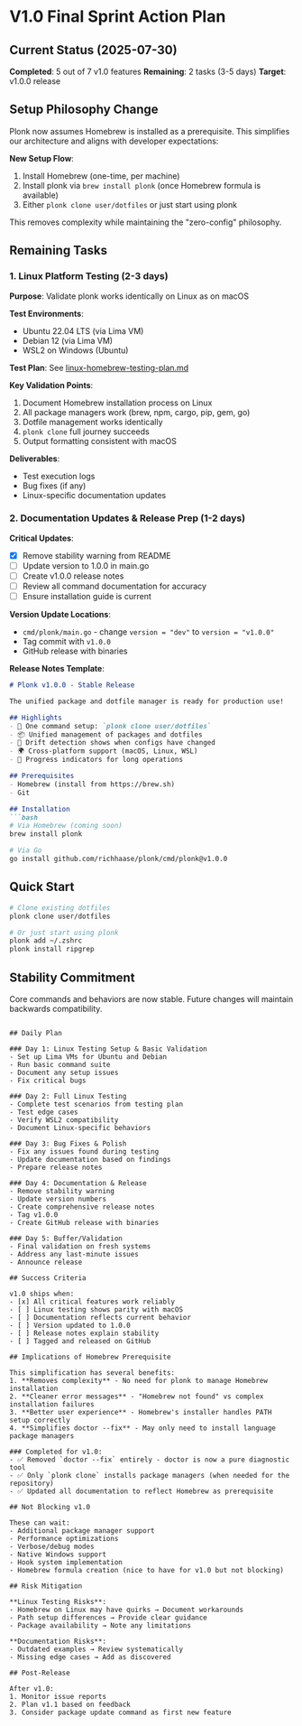 # V1.0 Final Sprint Action Plan

## Current Status (2025-07-30)

**Completed**: 5 out of 7 v1.0 features
**Remaining**: 2 tasks (3-5 days)
**Target**: v1.0.0 release

## Setup Philosophy Change

Plonk now assumes Homebrew is installed as a prerequisite. This simplifies our architecture and aligns with developer expectations:

**New Setup Flow**:
1. Install Homebrew (one-time, per machine)
2. Install plonk via `brew install plonk` (once Homebrew formula is available)
3. Either `plonk clone user/dotfiles` or just start using plonk

This removes complexity while maintaining the "zero-config" philosophy.

## Remaining Tasks

### 1. Linux Platform Testing (2-3 days)

**Purpose**: Validate plonk works identically on Linux as on macOS

**Test Environments**:
- Ubuntu 22.04 LTS (via Lima VM)
- Debian 12 (via Lima VM)
- WSL2 on Windows (Ubuntu)

**Test Plan**: See [linux-homebrew-testing-plan.md](linux-homebrew-testing-plan.md)

**Key Validation Points**:
1. Document Homebrew installation process on Linux
2. All package managers work (brew, npm, cargo, pip, gem, go)
3. Dotfile management works identically
4. `plonk clone` full journey succeeds
5. Output formatting consistent with macOS

**Deliverables**:
- Test execution logs
- Bug fixes (if any)
- Linux-specific documentation updates

### 2. Documentation Updates & Release Prep (1-2 days)

**Critical Updates**:
- [x] Remove stability warning from README
- [ ] Update version to 1.0.0 in main.go
- [ ] Create v1.0.0 release notes
- [ ] Review all command documentation for accuracy
- [ ] Ensure installation guide is current

**Version Update Locations**:
- `cmd/plonk/main.go` - change `version = "dev"` to `version = "v1.0.0"`
- Tag commit with `v1.0.0`
- GitHub release with binaries

**Release Notes Template**:
```markdown
# Plonk v1.0.0 - Stable Release

The unified package and dotfile manager is ready for production use!

## Highlights
- 🎯 One command setup: `plonk clone user/dotfiles`
- 📦 Unified management of packages and dotfiles
- 🔄 Drift detection shows when configs have changed
- 🌍 Cross-platform support (macOS, Linux, WSL)
- 🚀 Progress indicators for long operations

## Prerequisites
- Homebrew (install from https://brew.sh)
- Git

## Installation
```bash
# Via Homebrew (coming soon)
brew install plonk

# Via Go
go install github.com/richhaase/plonk/cmd/plonk@v1.0.0
```

## Quick Start
```bash
# Clone existing dotfiles
plonk clone user/dotfiles

# Or just start using plonk
plonk add ~/.zshrc
plonk install ripgrep
```

## Stability Commitment
Core commands and behaviors are now stable. Future changes will maintain backwards compatibility.
```

## Daily Plan

### Day 1: Linux Testing Setup & Basic Validation
- Set up Lima VMs for Ubuntu and Debian
- Run basic command suite
- Document any setup issues
- Fix critical bugs

### Day 2: Full Linux Testing
- Complete test scenarios from testing plan
- Test edge cases
- Verify WSL2 compatibility
- Document Linux-specific behaviors

### Day 3: Bug Fixes & Polish
- Fix any issues found during testing
- Update documentation based on findings
- Prepare release notes

### Day 4: Documentation & Release
- Remove stability warning
- Update version numbers
- Create comprehensive release notes
- Tag v1.0.0
- Create GitHub release with binaries

### Day 5: Buffer/Validation
- Final validation on fresh systems
- Address any last-minute issues
- Announce release

## Success Criteria

v1.0 ships when:
- [x] All critical features work reliably
- [ ] Linux testing shows parity with macOS
- [ ] Documentation reflects current behavior
- [ ] Version updated to 1.0.0
- [ ] Release notes explain stability
- [ ] Tagged and released on GitHub

## Implications of Homebrew Prerequisite

This simplification has several benefits:
1. **Removes complexity** - No need for plonk to manage Homebrew installation
2. **Cleaner error messages** - "Homebrew not found" vs complex installation failures
3. **Better user experience** - Homebrew's installer handles PATH setup correctly
4. **Simplifies doctor --fix** - May only need to install language package managers

### Completed for v1.0:
- ✅ Removed `doctor --fix` entirely - doctor is now a pure diagnostic tool
- ✅ Only `plonk clone` installs package managers (when needed for the repository)
- ✅ Updated all documentation to reflect Homebrew as prerequisite

## Not Blocking v1.0

These can wait:
- Additional package manager support
- Performance optimizations
- Verbose/debug modes
- Native Windows support
- Hook system implementation
- Homebrew formula creation (nice to have for v1.0 but not blocking)

## Risk Mitigation

**Linux Testing Risks**:
- Homebrew on Linux may have quirks → Document workarounds
- Path setup differences → Provide clear guidance
- Package availability → Note any limitations

**Documentation Risks**:
- Outdated examples → Review systematically
- Missing edge cases → Add as discovered

## Post-Release

After v1.0:
1. Monitor issue reports
2. Plan v1.1 based on feedback
3. Consider package update command as first new feature

